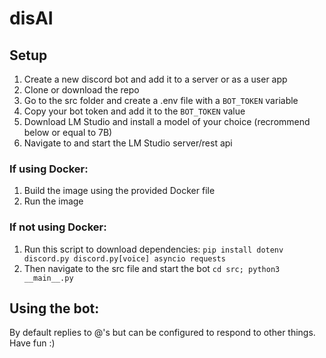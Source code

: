 # disAI

## Setup

1. Create a new discord bot and add it to a server or as a user app
2. Clone or download the repo
3. Go to the src folder and create a .env file with a `BOT_TOKEN` variable
4. Copy your bot token and add it to the `BOT_TOKEN` value
5. Download LM Studio and install a model of your choice (recrommend below or equal to 7B)
6. Navigate to and start the LM Studio server/rest api

### If using Docker:
1. Build the image using the provided Docker file
2. Run the image

### If not using Docker:
1. Run this script to download dependencies: `pip install dotenv discord.py discord.py[voice] asyncio requests`
2. Then navigate to the src file and start the bot `cd src; python3 __main__.py`

## Using the bot:
By default replies to @'s but can be configured to respond to other things.
Have fun :)
